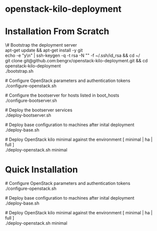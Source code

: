 # openstack-kilo-deployment

# Installation From Scratch

<shell>
\# Bootstrap the deployment server<br>
apt-get update && apt-get install -y git<br>
echo -e "y\n" | ssh-keygen -q -t rsa -N "" -f ~/.ssh/id_rsa && cd ~/<br>
git clone git@github.com:bengrx/openstack-kilo-deployment.git && cd openstack-kilo-deployment<br>
./bootstrap.sh

\# Configure OpenStack parameters and authentication tokens<br>
./configure-openstack.sh

\# Configure the bootserver for hosts listed in boot_hosts<br>
./configure-bootserver.sh

\# Deploy the bootserver services<br>
./deploy-bootserver.sh

\# Deploy base configuration to machines after inital deployment<br>
./deploy-base.sh

\# Deploy OpenStack kilo minimal against the environment [ minimal | ha | full ]<br>
./deploy-openstack.sh minimal

# Quick Installation
\# Configure OpenStack parameters and authentication tokens<br>
./configure-openstack.sh

\# Deploy base configuration to machines after inital deployment<br>
./deploy-base.sh

\# Deploy OpenStack kilo minimal against the environment [ minimal | ha | full ]<br>
./deploy-openstack.sh minimal
